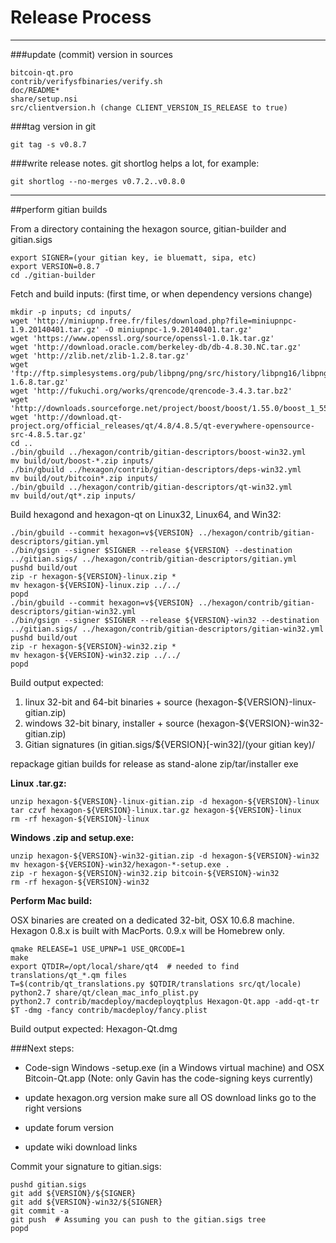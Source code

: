 Release Process
====================

* * *

###update (commit) version in sources


	bitcoin-qt.pro
	contrib/verifysfbinaries/verify.sh
	doc/README*
	share/setup.nsi
	src/clientversion.h (change CLIENT_VERSION_IS_RELEASE to true)

###tag version in git

	git tag -s v0.8.7

###write release notes. git shortlog helps a lot, for example:

	git shortlog --no-merges v0.7.2..v0.8.0

* * *

##perform gitian builds

 From a directory containing the hexagon source, gitian-builder and gitian.sigs
  
	export SIGNER=(your gitian key, ie bluematt, sipa, etc)
	export VERSION=0.8.7
	cd ./gitian-builder

 Fetch and build inputs: (first time, or when dependency versions change)

	mkdir -p inputs; cd inputs/
	wget 'http://miniupnp.free.fr/files/download.php?file=miniupnpc-1.9.20140401.tar.gz' -O miniupnpc-1.9.20140401.tar.gz'
	wget 'https://www.openssl.org/source/openssl-1.0.1k.tar.gz'
	wget 'http://download.oracle.com/berkeley-db/db-4.8.30.NC.tar.gz'
	wget 'http://zlib.net/zlib-1.2.8.tar.gz'
	wget 'ftp://ftp.simplesystems.org/pub/libpng/png/src/history/libpng16/libpng-1.6.8.tar.gz'
	wget 'http://fukuchi.org/works/qrencode/qrencode-3.4.3.tar.bz2'
	wget 'http://downloads.sourceforge.net/project/boost/boost/1.55.0/boost_1_55_0.tar.bz2'
	wget 'http://download.qt-project.org/official_releases/qt/4.8/4.8.5/qt-everywhere-opensource-src-4.8.5.tar.gz'
	cd ..
	./bin/gbuild ../hexagon/contrib/gitian-descriptors/boost-win32.yml
	mv build/out/boost-*.zip inputs/
	./bin/gbuild ../hexagon/contrib/gitian-descriptors/deps-win32.yml
	mv build/out/bitcoin*.zip inputs/
	./bin/gbuild ../hexagon/contrib/gitian-descriptors/qt-win32.yml
	mv build/out/qt*.zip inputs/

 Build hexagond and hexagon-qt on Linux32, Linux64, and Win32:
  
	./bin/gbuild --commit hexagon=v${VERSION} ../hexagon/contrib/gitian-descriptors/gitian.yml
	./bin/gsign --signer $SIGNER --release ${VERSION} --destination ../gitian.sigs/ ../hexagon/contrib/gitian-descriptors/gitian.yml
	pushd build/out
	zip -r hexagon-${VERSION}-linux.zip *
	mv hexagon-${VERSION}-linux.zip ../../
	popd
	./bin/gbuild --commit hexagon=v${VERSION} ../hexagon/contrib/gitian-descriptors/gitian-win32.yml
	./bin/gsign --signer $SIGNER --release ${VERSION}-win32 --destination ../gitian.sigs/ ../hexagon/contrib/gitian-descriptors/gitian-win32.yml
	pushd build/out
	zip -r hexagon-${VERSION}-win32.zip *
	mv hexagon-${VERSION}-win32.zip ../../
	popd

  Build output expected:

  1. linux 32-bit and 64-bit binaries + source (hexagon-${VERSION}-linux-gitian.zip)
  2. windows 32-bit binary, installer + source (hexagon-${VERSION}-win32-gitian.zip)
  3. Gitian signatures (in gitian.sigs/${VERSION}[-win32]/(your gitian key)/

repackage gitian builds for release as stand-alone zip/tar/installer exe

**Linux .tar.gz:**

	unzip hexagon-${VERSION}-linux-gitian.zip -d hexagon-${VERSION}-linux
	tar czvf hexagon-${VERSION}-linux.tar.gz hexagon-${VERSION}-linux
	rm -rf hexagon-${VERSION}-linux

**Windows .zip and setup.exe:**

	unzip hexagon-${VERSION}-win32-gitian.zip -d hexagon-${VERSION}-win32
	mv hexagon-${VERSION}-win32/hexagon-*-setup.exe .
	zip -r hexagon-${VERSION}-win32.zip bitcoin-${VERSION}-win32
	rm -rf hexagon-${VERSION}-win32

**Perform Mac build:**

  OSX binaries are created on a dedicated 32-bit, OSX 10.6.8 machine.
  Hexagon 0.8.x is built with MacPorts.  0.9.x will be Homebrew only.

	qmake RELEASE=1 USE_UPNP=1 USE_QRCODE=1
	make
	export QTDIR=/opt/local/share/qt4  # needed to find translations/qt_*.qm files
	T=$(contrib/qt_translations.py $QTDIR/translations src/qt/locale)
	python2.7 share/qt/clean_mac_info_plist.py
	python2.7 contrib/macdeploy/macdeployqtplus Hexagon-Qt.app -add-qt-tr $T -dmg -fancy contrib/macdeploy/fancy.plist

 Build output expected: Hexagon-Qt.dmg

###Next steps:

* Code-sign Windows -setup.exe (in a Windows virtual machine) and
  OSX Bitcoin-Qt.app (Note: only Gavin has the code-signing keys currently)

* update hexagon.org version
  make sure all OS download links go to the right versions

* update forum version

* update wiki download links

Commit your signature to gitian.sigs:

	pushd gitian.sigs
	git add ${VERSION}/${SIGNER}
	git add ${VERSION}-win32/${SIGNER}
	git commit -a
	git push  # Assuming you can push to the gitian.sigs tree
	popd

